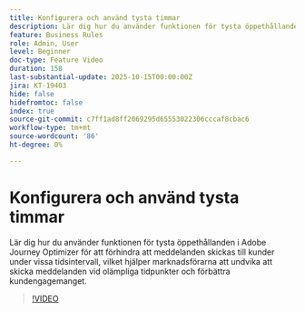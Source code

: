 ```yaml
---
title: Konfigurera och använd tysta timmar
description: Lär dig hur du använder funktionen för tysta öppethållanden i Adobe Journey Optimizer för att förhindra att meddelanden (SMS, e-post, push, whatsApp) skickas till kunder under angivna tidsperioder, vilket hjälper marknadsförare att undvika att skicka meddelanden vid rätt tidpunkt och förbättrar kundengagemanget.
feature: Business Rules
role: Admin, User
level: Beginner
doc-type: Feature Video
duration: 158
last-substantial-update: 2025-10-15T00:00:00Z
jira: KT-19403
hide: false
hidefromtoc: false
index: true
source-git-commit: c7ff1ad8ff2069295d65553022306cccaf8cbac6
workflow-type: tm+mt
source-wordcount: '86'
ht-degree: 0%

---
```



# Konfigurera och använd tysta timmar

Lär dig hur du använder funktionen för tysta öppethållanden i Adobe Journey Optimizer för att förhindra att meddelanden skickas till kunder under vissa tidsintervall, vilket hjälper marknadsförarna att undvika att skicka meddelanden vid olämpliga tidpunkter och förbättra kundengagemanget.

>[!VIDEO](https://video.tv.adobe.com/v/3475851/?learn=on&enablevpops)
